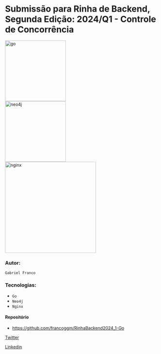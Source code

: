 # Submissão para Rinha de Backend, Segunda Edição: 2024/Q1 - Controle de Concorrência


<img src="https://upload.wikimedia.org/wikipedia/commons/thumb/0/05/Go_Logo_Blue.svg/2560px-Go_Logo_Blue.svg.png" alt="go" width="200" height="auto">
<br />
<img src="https://dist.neo4j.com/wp-content/uploads/20170726233003/hello-world-neo4j-inc-company-name-change.png" alt="neo4j" width="200" height="auto">
<br />
<img src="https://upload.wikimedia.org/wikipedia/commons/c/c5/Nginx_logo.svg" alt="nginx" width="300" height="auto">


### Autor: 
`Gabriel Franco`

### Tecnologias:
- `Go`
- `Neo4j`
- `Nginx`


#### Repositório
- https://github.com/francoggm/RinhaBackend2024_1-Go

[Twitter](https://twitter.com/franco_ggm)

[Linkedin](https://www.linkedin.com/in/francoggm/)